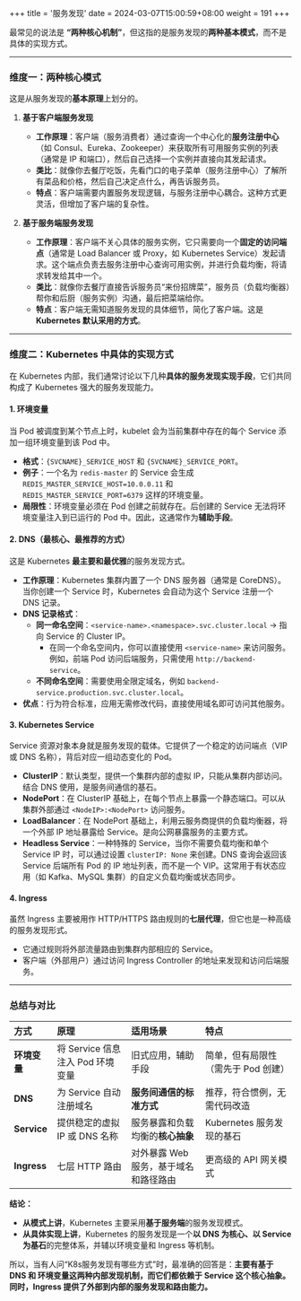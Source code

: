 +++
title = '服务发现'
date = 2024-03-07T15:00:59+08:00
weight = 191
+++



最常见的说法是 **“两种核心机制”**，但这指的是服务发现的**两种基本模式**，而不是具体的实现方式。

---

### 维度一：两种核心模式

这是从服务发现的**基本原理**上划分的。

1.  **基于客户端服务发现**
    *   **工作原理**：客户端（服务消费者）通过查询一个中心化的**服务注册中心**（如 Consul、Eureka、Zookeeper）来获取所有可用服务实例的列表（通常是 IP 和端口），然后自己选择一个实例并直接向其发起请求。
    *   **类比**：就像你去餐厅吃饭，先看门口的电子菜单（服务注册中心）了解所有菜品和价格，然后自己决定点什么，再告诉服务员。
    *   **特点**：客户端需要内置服务发现逻辑，与服务注册中心耦合。这种方式更灵活，但增加了客户端的复杂性。

2.  **基于服务端服务发现**
    *   **工作原理**：客户端不关心具体的服务实例，它只需要向一个**固定的访问端点**（通常是 Load Balancer 或 Proxy，如 Kubernetes Service）发起请求。这个端点负责去服务注册中心查询可用实例，并进行负载均衡，将请求转发给其中一个。
    *   **类比**：就像你去餐厅直接告诉服务员“来份招牌菜”，服务员（负载均衡器）帮你和后厨（服务实例）沟通，最后把菜端给你。
    *   **特点**：客户端无需知道服务发现的具体细节，简化了客户端。这是 **Kubernetes 默认采用的方式**。

---

### 维度二：Kubernetes 中具体的实现方式

在 Kubernetes 内部，我们通常讨论以下几种**具体的服务发现实现手段**，它们共同构成了 Kubernetes 强大的服务发现能力。

#### 1. 环境变量

当 Pod 被调度到某个节点上时，kubelet 会为当前集群中存在的每个 Service 添加一组环境变量到该 Pod 中。
*   **格式**：`{SVCNAME}_SERVICE_HOST` 和 `{SVCNAME}_SERVICE_PORT`。
*   **例子**：一个名为 `redis-master` 的 Service 会生成 `REDIS_MASTER_SERVICE_HOST=10.0.0.11` 和 `REDIS_MASTER_SERVICE_PORT=6379` 这样的环境变量。
*   **局限性**：环境变量必须在 Pod 创建之前就存在。后创建的 Service 无法将环境变量注入到已运行的 Pod 中。因此，这通常作为**辅助手段**。

#### 2. DNS（最核心、最推荐的方式）

这是 Kubernetes **最主要和最优雅**的服务发现方式。

*   **工作原理**：Kubernetes 集群内置了一个 DNS 服务器（通常是 CoreDNS）。当你创建一个 Service 时，Kubernetes 会自动为这个 Service 注册一个 DNS 记录。
*   **DNS 记录格式**：
    *   **同一命名空间**：`<service-name>.<namespace>.svc.cluster.local` -> 指向 Service 的 Cluster IP。
        *   在同一个命名空间内，你可以直接使用 `<service-name>` 来访问服务。例如，前端 Pod 访问后端服务，只需使用 `http://backend-service`。
    *   **不同命名空间**：需要使用全限定域名，例如 `backend-service.production.svc.cluster.local`。
*   **优点**：行为符合标准，应用无需修改代码，直接使用域名即可访问其他服务。

#### 3. Kubernetes Service

Service 资源对象本身就是服务发现的载体。它提供了一个稳定的访问端点（VIP 或 DNS 名称），背后对应一组动态变化的 Pod。
*   **ClusterIP**：默认类型，提供一个集群内部的虚拟 IP，只能从集群内部访问。结合 DNS 使用，是服务间通信的基石。
*   **NodePort**：在 ClusterIP 基础上，在每个节点上暴露一个静态端口。可以从集群外部通过 `<NodeIP>:<NodePort>` 访问服务。
*   **LoadBalancer**：在 NodePort 基础上，利用云服务商提供的负载均衡器，将一个外部 IP 地址暴露给 Service。是向公网暴露服务的主要方式。
*   **Headless Service**：一种特殊的 Service，当你不需要负载均衡和单个 Service IP 时，可以通过设置 `clusterIP: None` 来创建。DNS 查询会返回该 Service 后端所有 Pod 的 IP 地址列表，而不是一个 VIP。这常用于有状态应用（如 Kafka、MySQL 集群）的自定义负载均衡或状态同步。

#### 4. Ingress

虽然 Ingress 主要被用作 HTTP/HTTPS 路由规则的**七层代理**，但它也是一种高级的服务发现形式。
*   它通过规则将外部流量路由到集群内部相应的 Service。
*   客户端（外部用户）通过访问 Ingress Controller 的地址来发现和访问后端服务。

---

### 总结与对比

| 方式 | 原理 | 适用场景 | 特点 |
| :--- | :--- | :--- | :--- |
| **环境变量** | 将 Service 信息注入 Pod 环境变量 | 旧式应用，辅助手段 | 简单，但有局限性（需先于 Pod 创建） |
| **DNS** | 为 Service 自动注册域名 | **服务间通信的标准方式** | 推荐，符合惯例，无需代码改造 |
| **Service** | 提供稳定的虚拟 IP 或 DNS 名称 | 服务暴露和负载均衡的**核心抽象** | Kubernetes 服务发现的基石 |
| **Ingress** | 七层 HTTP 路由 | 对外暴露 Web 服务，基于域名和路径路由 | 更高级的 API 网关模式 |

**结论：**

*   **从模式上讲**，Kubernetes 主要采用**基于服务端**的服务发现模式。
*   **从具体实现上讲**，Kubernetes 的服务发现是一个**以 DNS 为核心、以 Service 为基石**的完整体系，并辅以环境变量和 Ingress 等机制。

所以，当有人问“K8s服务发现有哪些方式”时，最准确的回答是：**主要有基于 DNS 和 环境变量这两种内部发现机制，而它们都依赖于 Service 这个核心抽象。同时，Ingress 提供了外部到内部的服务发现和路由能力。**